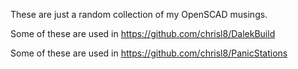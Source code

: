 These are just a random collection of my OpenSCAD musings.

Some of these are used in https://github.com/chrisl8/DalekBuild

Some of these are used in https://github.com/chrisl8/PanicStations
